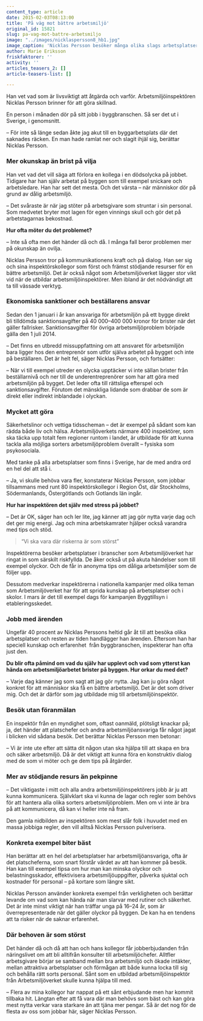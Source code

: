 ```yaml
---
content_type: article
date: 2015-02-03T08:13:00
title: 'På väg mot bättre arbetsmiljö'
original_id: 15821
slug: pa-vag-mot-battre-arbetsmiljo
image: "../images/nicklaspersson8_hb1.jpg"
image_caption: 'Nicklas Persson besöker många olika slags arbetsplatser som Arbetsmiljöverkets inspektör. Vägen till en bra arbetsmiljö behöver varken vara krånglig eller lång.'
author: Marie Eriksson
friskfaktorer: ''
activity: ''
articles_teasers_2: []
article-teasers-list: []

---
```


Han vet vad som är livsviktigt att åtgärda och varför. Arbetsmiljöinspektören Nicklas Persson brinner för att göra skillnad.

En person i månaden dör på sitt jobb i byggbranschen. Så ser det ut i Sverige, i genomsnitt.

– För inte så länge sedan åkte jag akut till en byggarbetsplats där det saknades räcken. En man hade ramlat ner och slagit ihjäl sig, berättar Nicklas Persson.

### Mer okunskap än brist på vilja

Han vet vad det vill säga att förlora en kollega i en dödsolycka på jobbet. Tidigare har han själv arbetat på byggen som till exempel snickare och arbetsledare. Han har sett det mesta. Och det värsta – när människor dör på grund av dålig arbetsmiljö.

– Det svåraste är när jag stöter på arbetsgivare som struntar i sin personal. Som medvetet bryter mot lagen för egen vinnings skull och gör det på arbetstagarnas bekostnad.

**Hur ofta möter du det problemet?**

– Inte så ofta men det händer då och då. I många fall beror problemen mer på okunskap än ovilja.

Nicklas Persson tror på kommunikationens kraft och på dialog. Han ser sig och sina inspektörskollegor som först och främst stödjande resurser för en bättre arbetsmiljö. Det är också något som Arbetsmiljöverket lägger stor vikt vid när de utbildar arbetsmiljöinspektörer. Men ibland är det nödvändigt att ta till vässade verktyg.

### **Ekonomiska sanktioner och beställarens ansvar**

Sedan den 1 januari i år kan ansvariga för arbetsmiljön på ett bygge direkt bli tilldömda sanktionsavgifter på 40 000–400 000 kronor för brister när det gäller fallrisker. Sanktionsavgifter för övriga arbetsmiljöproblem började gälla den 1 juli 2014.

– Det finns en utbredd missuppfattning om att ansvaret för arbetsmiljön bara ligger hos den entreprenör som utför själva arbetet på bygget och inte på beställaren. Det är helt fel, säger Nicklas Persson, och fortsätter:

– När vi till exempel utreder en olycka upptäcker vi inte sällan brister från beställarnivå och ner till de underentreprenörer som har att göra med arbetsmiljön på bygget. Det leder ofta till rättsliga efterspel och sanktionsavgifter. Förutom det mänskliga lidande som drabbar de som är direkt eller indirekt inblandade i olyckan.

### **Mycket att göra**

Säkerhetslinor och vettiga tidsscheman – det är exempel på sådant som kan rädda både liv och hälsa. Arbetsmiljöverkets närmare 400 inspektörer, som ska täcka upp totalt fem regioner runtom i landet, är utbildade för att kunna tackla alla möjliga sorters arbetsmiljöproblem överallt – fysiska som psykosociala.

Med tanke på alla arbetsplatser som finns i Sverige, har de med andra ord en hel del att stå i.

– Ja, vi skulle behöva vara fler, konstaterar Nicklas Persson, som jobbar tillsammans med runt 80 inspektörskollegor i Region Öst, där Stockholms, Södermanlands, Östergötlands och Gotlands län ingår.

**Hur har inspektören det själv med stress på jobbet?**

– Det är OK, säger han och ler lite, jag känner att jag gör nytta varje dag och det ger mig energi. Jag och mina arbetskamrater hjälper också varandra med tips och stöd.

> “Vi ska vara där riskerna är som störst”

Inspektörerna besöker arbetsplatser i branscher som Arbetsmiljöverket har ringat in som särskilt riskfyllda. De åker också ut på akuta händelser som till exempel olyckor. Och de får in anonyma tips om dåliga arbetsmiljöer som de följer upp.

Dessutom medverkar inspektörerna i nationella kampanjer med olika teman som Arbetsmiljöverket har för att sprida kunskap på arbetsplatser och i skolor. I mars är det till exempel dags för kampanjen Byggtillsyn i etableringsskedet.

### **Jobb med ärenden**

Ungefär 40 procent av Nicklas Perssons heltid går åt till att besöka olika arbetsplatser och resten av tiden handlägger han ärenden. Eftersom han har speciell kunskap och erfarenhet  från byggbranschen, inspekterar han ofta just den.

**Du blir ofta påmind om vad du själv har upplevt och vad som ytterst kan hända om arbetsmiljöarbetet brister på byggen. Hur orkar du med det?**

– Varje dag känner jag som sagt att jag gör nytta. Jag kan ju göra något konkret för att människor ska få en bättre arbetsmiljö. Det är det som driver mig. Och det är därför som jag utbildade mig till arbetsmiljöinspektör.

### **Besök utan föranmälan**

En inspektör från en myndighet som, oftast oanmäld, plötsligt knackar på; ja, det händer att platschefer och andra arbetsmiljöansvariga får något jagat i blicken vid sådana besök. Det berättar Nicklas Persson men betonar:

– Vi är inte ute efter att sätta dit någon utan ska hjälpa till att skapa en bra och säker arbetsmiljö. Då är det viktigt att kunna föra en konstruktiv dialog med de som vi möter och ge dem tips på åtgärder.

### **Mer av stödjande resurs än pekpinne**

– Det viktigaste i mitt och alla andra arbetsmiljöinspektörers jobb är ju att kunna kommunicera. Självklart ska vi kunna de lagar och regler som behövs för att hantera alla olika sorters arbetsmiljöproblem. Men om vi inte är bra på att kommunicera, då kan vi heller inte nå fram.

Den gamla nidbilden av inspektören som mest slår folk i huvudet med en massa jobbiga regler, den vill alltså Nicklas Persson pulverisera.

### **Konkreta exempel biter bäst**

Han berättar att en hel del arbetsplatser har arbetsmiljöansvariga, ofta är det platscheferna, som snart förstår värdet av att han kommer på besök. Han kan till exempel tipsa om hur man kan minska olyckor och belastningsskador, effektivisera arbetsmiljöuppgifter, påverka sjuktal och kostnader för personal – på kortare som längre sikt.

Nicklas Persson använder konkreta exempel från verkligheten och berättar levande om vad som kan hända när man slarvar med rutiner och säkerhet. Det är inte minst viktigt när han träffar unga på 16–24 år, som är överrepresenterade när det gäller olyckor på byggen. De kan ha en tendens att ta risker när de saknar erfarenhet.

### **Där behoven är som störst**

Det händer då och då att han och hans kollegor får jobberbjudanden från näringslivet om att bli alltifrån konsulter till arbetsmiljöchefer. Alltfler arbetsgivare börjar se samband mellan bra arbetsmiljö och ökade intäkter, mellan attraktiva arbetsplatser och förmågan att både kunna locka till sig och behålla rätt sorts personal. Sånt som en utbildad arbetsmiljöinspektör från Arbetsmiljöverket skulle kunna hjälpa till med.

– Flera av mina kollegor har nappat på ett sånt erbjudande men har kommit tillbaka hit. Längtan efter att få vara där man behövs som bäst och kan göra mest nytta verkar vara starkare än att tjäna mer pengar. Så är det nog för de flesta av oss som jobbar här, säger Nicklas Persson.

